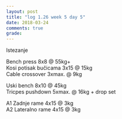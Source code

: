 ```yaml
---
layout: post
title: "log 1.26 week 5 day 5"
date: 2018-03-24
comments: true
grade:
---
```


Istezanje

Bench press 8x8 @ 55kg+  
Kosi potisak bučicama 3x15 @ 15kg  
Cable crossover 3xmax. @ 9kg  

Uski bench 8x10 @ 45kg  
Tricpes pushdown 5xmax. @ 16kg + drop set         

A1 Zadnje rame 4x15 @ 3kg  
A2 Lateralno rame 4x15 @ 3kg  
